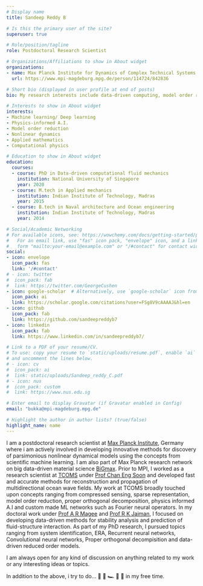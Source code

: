 ```yaml
---
# Display name
title: Sandeep Reddy B

# Is this the primary user of the site?
superuser: true

# Role/position/tagline
role: Postdoctoral Research Scientist

# Organizations/Affiliations to show in About widget
organizations:
- name: Max Planck Institute for Dynamics of Complex Technical Systems 
  url: https://www.mpi-magdeburg.mpg.de/person/114724/842836

# Short bio (displayed in user profile at end of posts)
bio: My research interests include data-driven computing, model order reduction, physics informed A.I and nonlinear systems.

# Interests to show in About widget
interests:
- Machine learning/ Deep learning
- Physics-informed A.I.
- Model order reduction
- Nonlinear dynamics
- Applied mathematics
- Computational physics

# Education to show in About widget
education:
  courses:
  - course: PhD in Data-driven computational fluid mechanics
    institution: National University of Singapore
    year: 2020
  - course: M.tech in Applied mechanics
    institution: Indian Institute of Technology, Madras 
    year: 2015
  - course: B.tech in Naval architecture and Ocean engineering
    institution: Indian Institute of Technology, Madras 
    year: 2014

# Social/Academic Networking
# For available icons, see: https://wowchemy.com/docs/getting-started/page-builder/#icons
#   For an email link, use "fas" icon pack, "envelope" icon, and a link in the
#   form "mailto:your-email@example.com" or "/#contact" for contact widget.
social:
- icon: envelope
  icon_pack: fas
  link: '/#contact'
# - icon: twitter
#  icon_pack: fab
#  link: https://twitter.com/GeorgeCushen
- icon: google-scholar  # Alternatively, use `google-scholar` icon from `ai` icon pack
  icon_pack: ai
  link: https://scholar.google.com/citations?user=FSg8V9cAAAAJ&hl=en
- icon: github
  icon_pack: fab
  link: https://github.com/sandeepreddyb7
- icon: linkedin
  icon_pack: fab
  link: https://www.linkedin.com/in/sandeepreddyb7/

# Link to a PDF of your resume/CV.
# To use: copy your resume to `static/uploads/resume.pdf`, enable `ai` icons in `params.toml`, 
# and uncomment the lines below.
# - icon: cv
#  icon_pack: ai
#  link: static/uploads/Sandeep_reddy_C.pdf
# - icon: nus
#  icon_pack: custom
#  link: https://www.nus.edu.sg

# Enter email to display Gravatar (if Gravatar enabled in Config)
email: "bukka@mpi-magdeburg.mpg.de"

# Highlight the author in author lists? (true/false)
highlight_name: name
---
```

I am a postdoctoral research scientist at [Max Planck Institute](https://www.mpi-magdeburg.mpg.de/person/114724/842836), Germany where i am actively involved in developing  innovative methods for discovery of parsimonious nonlinear dynamical models using the concepts from scientific machine learning. I am also part of Max Planck research network on big data-driven material science [BiGmax](https://www.bigmax.mpg.de/scope). 
Prior to MPI, I worked as a research scientist at [TCOMS](https://www.tcoms.sg) under [Prof Chan Eng Soon](https://www.eng.nus.edu.sg/cee/staff/chan-eng-soon/) and developed fast and accurate methods for reconstruction and propagation of multidirectional ocean wave fields. My work at TCOMS broadly touched upon concepts ranging from compressed sensing, sparse representation, model order reduction, proper orthogonal decomposition, physics informed A.I and custom made ML networks such as Fourier neural operators. In my doctoral work under [Prof A R Magee](https://www.eng.nus.edu.sg/cee/staff/magee-allan-ross/) and [Prof R K Jaiman](https://mech.ubc.ca/rajeev-jaiman/), I focused on developing data-driven methods for stability analysis and prediction of fluid-structure interaction. As part of my PhD research, I pursued topics ranging from system identification, ERA, Recurrent neural networks, Convolutional neural networks, Proper orthogonal decompisition and data-driven reduced order models. 

I am always open for any kind of discussion on anything related to my work or any interesting ideas or topics. 

In addition to the above, i try to do... 🏃 🥋 🏎️ 🏏 🎦 in my free time.
